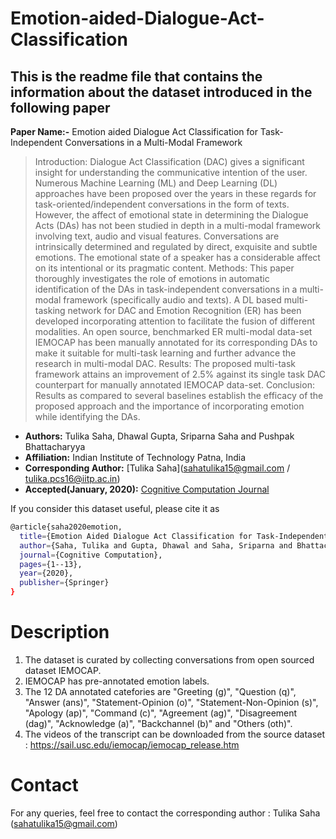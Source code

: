 # Emotion-aided-Dialogue-Act-Classification

## This is the readme file that contains the information about the dataset introduced in the following paper

**Paper Name:-** Emotion aided Dialogue Act Classification for Task-Independent Conversations in a Multi-Modal Framework
>Introduction: Dialogue Act Classification (DAC) gives a significant insight for understanding the communicative intention of the user. Numerous Machine Learning (ML) and Deep Learning (DL) approaches have been proposed over the years in these regards for task-oriented/independent conversations in the form of texts. However, the affect of emotional state in determining the Dialogue Acts (DAs) has not been studied in depth in a multi-modal framework involving text, audio and visual features. Conversations are intrinsically determined and regulated by direct, exquisite and subtle emotions. The emotional state of a speaker has a considerable affect on its intentional or its pragmatic content.
Methods: This paper thoroughly investigates the role of emotions in automatic identification of the DAs in task-independent conversations in a multi-modal framework (specifically audio and texts). A DL based multi-tasking network for DAC and Emotion Recognition (ER) has been developed incorporating attention to facilitate the fusion of different modalities. An open source, benchmarked ER multi-modal data-set IEMOCAP has been manually annotated for its corresponding DAs to make it suitable for multi-task learning and further advance the research in multi-modal DAC. 
Results:  The proposed multi-task framework attains an improvement of 2.5\% against its single task DAC counterpart for manually annotated IEMOCAP data-set.
Conclusion: Results as compared to several baselines establish the efficacy of the proposed approach and the importance of incorporating emotion while identifying the DAs.

* **Authors:** Tulika Saha, Dhawal Gupta, Sriparna Saha and Pushpak Bhattacharyya
* **Affiliation:** Indian Institute of Technology Patna, India
* **Corresponding Author:** [Tulika Saha](sahatulika15@gmail.com / tulika.pcs16@iitp.ac.in)
* **Accepted(January, 2020):**  [Cognitive Computation Journal](https://link.springer.com/article/10.1007/s12559-019-09704-5)

If you consider this dataset useful, please cite it as
```bash
@article{saha2020emotion,
  title={Emotion Aided Dialogue Act Classification for Task-Independent Conversations in a Multi-modal Framework},
  author={Saha, Tulika and Gupta, Dhawal and Saha, Sriparna and Bhattacharyya, Pushpak},
  journal={Cognitive Computation},
  pages={1--13},
  year={2020},
  publisher={Springer}
}
```

# Description

1. The dataset is curated by collecting conversations from open sourced dataset IEMOCAP.
2. IEMOCAP has pre-annotated emotion labels.
3. The 12 DA annotated catefories are "Greeting (g)", "Question (q)", "Answer (ans)", "Statement-Opinion (o)", "Statement-Non-Opinion (s)", "Apology (ap)", "Command (c)", "Agreement (ag)", "Disagreement (dag)", "Acknowledge (a)", "Backchannel (b)" and "Others (oth)".
4. The videos of the transcript can be downloaded from the source dataset : https://sail.usc.edu/iemocap/iemocap_release.htm

# Contact

For any queries, feel free to contact the corresponding author : Tulika Saha (sahatulika15@gmail.com)
